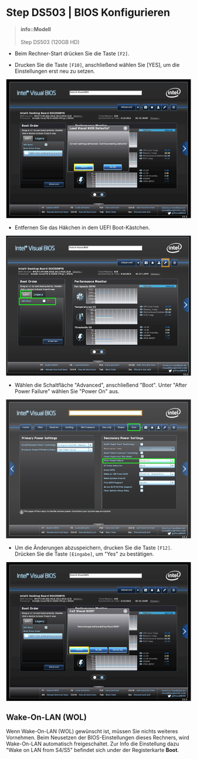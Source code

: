 # Step DS503 | BIOS Konfigurieren

> #### info::Modell
> Step DS503 (120GB HD)

* Beim Rechner-Start drücken Sie die Taste `[F2]`.

* Drucken Sie die Taste `[F10]`, anschließend wählen Sie [YES], um die Einstellungen erst neu zu setzen. 

![](../../images/BIOS_DS513_F9_Load-Defaults.jpg "Werkseinstellung laden")

* Entfernen Sie das Häkchen in dem UEFI Boot-Kästchen.

![](../../images/BIOS_DS513_Deactivate_UEFI_Boot.jpg "UEFI Boot deaktivieren")

* Wählen die Schaltfläche "Advanced", anschließend "Boot". Unter "After Power Failure" wählen Sie "Power On" aus.

![](../../images/BIOS_DS513_PowerON.jpg "After Power Failure: Power On")

* Um die Änderungen abzuspeichern, drucken Sie die Taste `[F12]`. Drücken Sie die Taste `[Eingabe]`, um "Yes" zu bestätigen.

![](../../images/BIOS_DS513_F10_Save_and_Exit.jpg "F10: BIOS-Änderungen abspeichern")

## Wake-On-LAN (WOL)

Wenn Wake-On-LAN (WOL) gewünscht ist, müssen Sie nichts weiteres Vornehmen. Beim Neusetzen der BIOS-Einstellungen dieses Rechners, wird Wake-On-LAN automatisch freigeschaltet. Zur Info die Einstellung dazu "Wake on LAN from S4/S5" befindet sich under der Registerkarte **Boot**.
